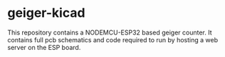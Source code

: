 # geiger-kicad
This repository contains a NODEMCU-ESP32 based geiger counter.
It contains full pcb schematics and code required to run by hosting a web server on the ESP board.
